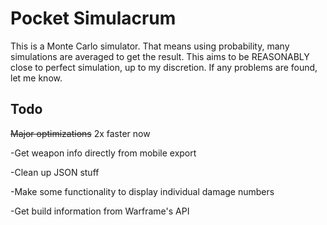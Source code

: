 # Pocket Simulacrum
This is a Monte Carlo simulator. That means using probability, many simulations are averaged to get the result. This aims to be REASONABLY close to perfect simulation, up to my discretion. If any problems are found, let me know.

## Todo
~~Major optimizations~~ 2x faster now

-Get weapon info directly from mobile export

-Clean up JSON stuff

-Make some functionality to display individual damage numbers

-Get build information from Warframe's API

